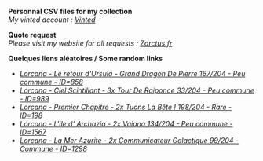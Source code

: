 **Personnal CSV files for my collection**  
*My vinted account : [Vinted](https://www.vinted.fr/member/223153477)*

**Quote request**  
*Please visit my website for all requests : [Zarctus.fr](https://www.zarctus.fr/)*


**Quelques liens aléatoires / Some random links**
- *[Lorcana - Le retour d'Ursula - Grand Dragon De Pierre 167/204 - Peu commune - ID=858](https://www.vinted.fr/items/6095524183-lorcana-le-retour-dursula-grand-dragon-de-pierre-167204-peu-commune-id858)*
- *[Lorcana - Ciel Scintillant - 3x Tour De Raiponce 33/204 - Peu commune - ID=989](https://www.vinted.fr/items/6115731064-lorcana-ciel-scintillant-3x-tour-de-raiponce-33204-peu-commune-id989)*
- *[Lorcana - Premier Chapitre - 2x Tuons La Bête ! 198/204 - Rare - ID=198](https://www.vinted.fr/items/5719809919-lorcana-premier-chapitre-2x-tuons-la-bete-198204-rare-id198)*
- *[Lorcana - L'ile d' Archazia - 2x Vaiana 134/204 - Peu commune - ID=1567](https://www.vinted.fr/items/6220728434-lorcana-lile-d-archazia-2x-vaiana-134204-peu-commune-id1567)*
- *[Lorcana - La Mer Azurite - 2x Communicateur Galactique 99/204 - Commune - ID=1298](https://www.vinted.fr/items/6604650201-lorcana-la-mer-azurite-2x-communicateur-galactique-99204-commune-id1298)*
